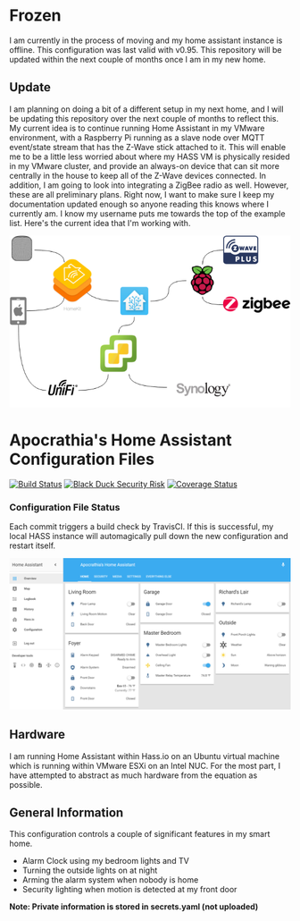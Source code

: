 # **Frozen**
I am currently in the process of moving and my home assistant instance is offline. This configuration was last valid with v0.95. This repository will be updated within the next couple of months once I am in my new home.

## Update
I am planning on doing a bit of a different setup in my next home, and I will be updating this repository over the next couple of months to reflect this. My current idea is to continue running Home Assistant in my VMware environment, with a Raspberry Pi running as a slave node over MQTT event/state stream that has the Z-Wave stick attached to it. This will enable me to be a little less worried about where my HASS VM is physically resided in my VMware cluster, and provide an always-on device that can sit more centrally in the house to keep all of the Z-Wave devices connected. In addition, I am going to look into integrating a ZigBee radio as well. However, these are all preliminary plans. Right now, I want to make sure I keep my documentation updated enough so anyone reading this knows where I currently am. I know my username puts me towards the top of the example list. Here's the current idea that I'm working with.

![Conceptual Architecture](images/conceptual_architecture.png)

# Apocrathia's Home Assistant Configuration Files 
[![Build Status](https://travis-ci.org/Apocrathia/home-assistant-config.svg?branch=master)](https://travis-ci.org/Apocrathia/home-assistant-config)
[![Black Duck Security Risk](https://copilot.blackducksoftware.com/github/repos/Apocrathia/home-assistant-config/branches/master/badge-risk.svg)](https://copilot.blackducksoftware.com/github/repos/Apocrathia/home-assistant-config/branches/master)
[![Coverage Status](https://coveralls.io/repos/github/Apocrathia/home-assistant-config/badge.svg?branch=master)](https://coveralls.io/github/Apocrathia/home-assistant-config?branch=master)

### Configuration File Status 
Each commit triggers a build check by TravisCI. If this is successful, 
my local HASS instance will automagically pull down the new configuration 
and restart itself.

![My Home Assistant Default View](images/default_view.png)

## Hardware
I am running Home Assistant within Hass.io on an Ubuntu virtual machine 
which is running within VMware ESXi on an Intel NUC. For the most part, 
I have attempted to abstract as much hardware from the equation as possible.

## General Information
This configuration controls a couple of significant features in my smart home.
* Alarm Clock using my bedroom lights and TV
* Turning the outside lights on at night
* Arming the alarm system when nobody is home
* Security lighting when motion is detected at my front door

**Note: Private information is stored in secrets.yaml (not uploaded)**
